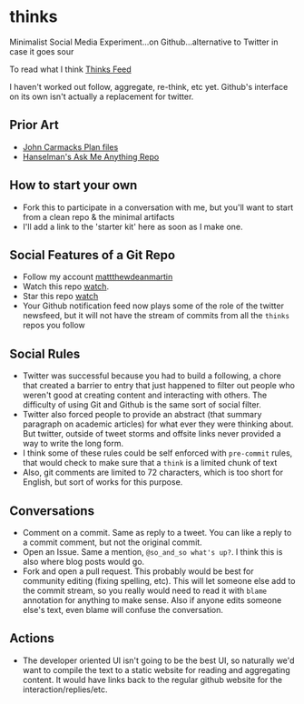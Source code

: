 # thinks
Minimalist Social Media Experiment...on Github...alternative to Twitter in case it goes sour

To read what I think
[Thinks Feed](thinks.md)

I haven't worked out follow, aggregate, re-think, etc yet. Github's interface on its own isn't actually a replacement for twitter.

Prior Art
---
- [John Carmacks Plan files](https://github.com/ESWAT/john-carmack-plan-archive)
- [Hanselman's Ask Me Anything Repo](https://github.com/shanselman/ama)

How to start your own
---
- Fork this to participate in a conversation with me, but you'll want to start from a clean repo & the minimal artifacts
- I'll add a link to the 'starter kit' here as soon as I make one.

Social Features of a Git Repo
---
- Follow my account [mattthewdeanmartin](https://github.com/matthewdeanmartin)
- Watch this repo [watch](https://github.com/matthewdeanmartin/thinks).
- Star this repo [watch](https://github.com/matthewdeanmartin/thinks)
- Your Github notification feed now plays some of the role of the twitter newsfeed, but it will not have the stream of commits from all the `thinks` repos you follow

Social Rules
---
- Twitter was successful because you had to build a following, a chore that created a barrier to entry that just happened to filter out people who weren't good at creating content and interacting with others. The difficulty of using Git and Github is the same sort of social filter.
- Twitter also forced people to provide an abstract (that summary paragraph on academic articles) for what ever they were thinking about. But twitter, outside of tweet storms and offsite links never provided a way to write the long form.
- I think some of these rules could be self enforced with `pre-commit` rules, that would check to make sure that a `think` is a limited chunk of text
- Also, git comments are limited to 72 characters, which is too short for English, but sort of works for this purpose.

Conversations
---
- Comment on a commit. Same as reply to a tweet. You can like a reply to a commit comment, but not the original commit.
- Open an Issue. Same a mention, `@so_and_so what's up?`. I think this is also where blog posts would go.
- Fork and open a pull request. This probably would be best for community editing (fixing spelling, etc). This will let someone else add to the commit stream, so you really would need to read it with `blame` annotation for anything to make sense. Also if anyone edits someone else's text, even blame will confuse the conversation.

Actions
---
- The developer oriented UI isn't going to be the best UI, so naturally we'd want to compile the text to a static website for reading and aggregating content. It would have links back to the regular github website for the interaction/replies/etc.




